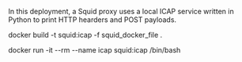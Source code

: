 
In this deployment, a Squid proxy uses a local ICAP service written in Python to print HTTP hearders and POST payloads. 

docker build -t squid:icap -f squid_docker_file .

docker run -it --rm --name icap  squid:icap /bin/bash
